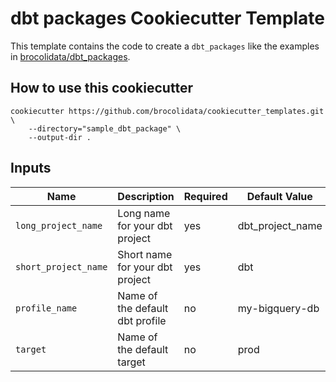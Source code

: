 # dbt packages Cookiecutter Template

This template contains the code to create a `dbt_packages` like the examples in [brocolidata/dbt_packages](https://github.com/brocolidata/dbt_packages).


## How to use this cookiecutter
```
cookiecutter https://github.com/brocolidata/cookiecutter_templates.git \
    --directory="sample_dbt_package" \
    --output-dir .
```


## Inputs

| Name                 | Description                     | Required | Default Value    |
|----------------------|---------------------------------|----------|------------------|
| `long_project_name`  | Long name for your dbt project  | yes      | dbt_project_name |
| `short_project_name` | Short name for your dbt project | yes      | dbt              |
| `profile_name`        | Name of the default dbt profile  | no       | my-bigquery-db   |
| `target`             | Name of the default target      | no       | prod             |
